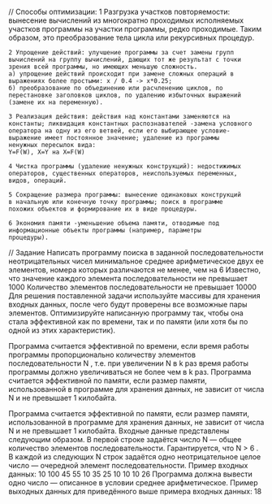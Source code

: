 // Способы оптимизации:
    1 Разгрузка участков повторяемости: вынесение вычислений из
    многократно проходимых исполняемых участков программы на участки
    программы, редко проходимые. Таким образом, это преобразование тела
    цикла или рекурсивных процедур.

    2 Упрощение действий: улучшение программы за счет замены групп
    вычислений на группу вычислений, дающих тот же результат с точки
    зрения всей программы, но имеющих меньшую сложность.
    а) упрощение действий происходит при замене сложных операций в
    выражениях более простыми: x / 0.4 -> x*0.25;
    б) преобразование по объединению или расчленению циклов, по
    перестановке заголовков циклов, по удалению избыточных выражений
    (замене их на переменную).

    3 Реализация действия: действия над константами заменяются на
    константы; ликвидация константных распознавателей -замена условного
    оператора на одну из его ветвей, если его выбирающее условие-
    выражение имеет постоянное значение; удаление из программы
    ненужных пересылок вида:
    Y=F(W), X=Y на X=F(W)

    4 Чистка программы (удаление ненужных конструкций): недостижимых
    операторов, существенных операторов, неиспользуемых переменных,
    видов, операций.

    5 Сокращение размера программы: вынесение одинаковых конструкций
    в начальную или конечную точку программы; поиск в программе
    похожих объектов и формирование их в виде процедуры.

    6 Экономия памяти -уменьшение объема памяти, отводимые под
    информационные объекты программы (например, параметры
    процедуры).

// Задание
Написать программу поиска в заданной последовательности неотрицательных чисел минимальное среднее
арифметическое двух ее элементов, номера которых различаются не менее, чем на 6 Известно, что значение
каждого элемента последовательности не превышает 1000 Количество элементов последовательности не
превышает 10000
Для решения поставленной задачи используйте массивы для хранения входных данных, после чего будут
проверены все возможные пары элементов.
Оптимизируйте написанную программу так, чтобы она стала эффективной как по времени, так и по памяти (или
хотя бы по одной из этих характеристик).

Программа считается эффективной по времени, если время работы программы пропорционально количеству
элементов последовательности N , т.е. при увеличении N в k раз время работы программы должно
увеличиваться не более чем в k раз. Программа считается эффективной по памяти, если размер памяти,
использованной в программе для хранения данных, не зависит от числа N и не превышает 1 килобайта.

Программа считается эффективной по памяти, если размер памяти, использованной в программе для хранения
данных, не зависит от числа N и не превышает 1 килобайта. Входные данные представлены следующим
образом. В первой строке задаётся число N — общее количество элементов последовательности.
Гарантируется, что N > 6 . В каждой из следующих N строк задаётся одно неотрицательное целое число —
очередной элемент последовательности.
Пример входных данных:
10
100
45
55
10
35
25
10
10
10
26
Программа должна вывести одно число — описанное в условии среднее арифметическое. Пример выходных
данных для приведённого выше примера входных данных: 18
